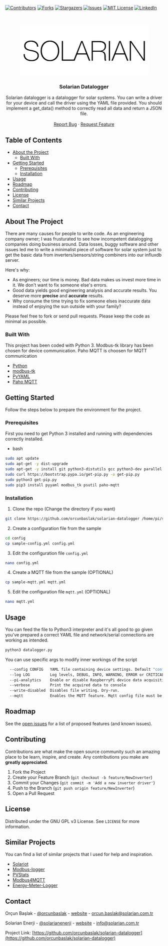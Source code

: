 <!--
*** Thanks for checking out this README Template. If you have a suggestion that would
*** make this better, please fork the repo and create a pull request or simply open
*** an issue with the tag "enhancement".
*** Thanks again! Now go create something AMAZING! :D
-->





<!-- PROJECT SHIELDS -->
<!--
*** I'm using markdown "reference style" links for readability.
*** Reference links are enclosed in brackets [ ] instead of parentheses ( ).
*** See the bottom of this document for the declaration of the reference variables
*** for contributors-url, forks-url, etc. This is an optional, concise syntax you may use.
*** https://www.markdownguide.org/basic-syntax/#reference-style-links
-->
[![Contributors][contributors-shield]][contributors-url]
[![Forks][forks-shield]][forks-url]
[![Stargazers][stars-shield]][stars-url]
[![Issues][issues-shield]][issues-url]
[![MIT License][license-shield]][license-url]
[![LinkedIn][linkedin-shield]][linkedin-url]



<!-- PROJECT LOGO -->
<br />
<p align="center">
  <a href="https://github.com/orcunbaslak/solarian-datalogger">
    <img src="https://github.com/orcunbaslak/solarian-datalogger/blob/master/images/solarian_logo.png?raw=true" alt="Logo" width="411" height="162">
  </a>

  <h3 align="center">Solarian Datalogger</h3>

  <p align="center">
    Solarian datalogger is a datalogger for solar systems. You can write a driver for your device
    and call the driver using the YAML file provided. You should implement a get_data() method
    to correctly read all data and return a JSON file. 
    <br />
    <br />
    <a href="https://github.com/orcunbaslak/solarian-datalogger/issues">Report Bug</a>
    ·
    <a href="https://github.com/orcunbaslak/solarian-datalogger/issues">Request Feature</a>
  </p>
</p>



<!-- TABLE OF CONTENTS -->
## Table of Contents

* [About the Project](#about-the-project)
  * [Built With](#built-with)
* [Getting Started](#getting-started)
  * [Prerequisites](#prerequisites)
  * [Installation](#installation)
* [Usage](#usage)
* [Roadmap](#roadmap)
* [Contributing](#contributing)
* [License](#license)
* [Similar Projects](#similar-projects)
* [Contact](#contact)



<!-- ABOUT THE PROJECT -->
## About The Project

There are many causes for people to write code. As an engineering company owner; I was frusturated to see how incompetent datalogging companies
doing business around. Data losses, buggy software and other issues led me to write a minimalist piece of software for solar system just to get the
basic data from inverters/sensors/string combiners into our influxdb server.

Here's why:
* As engineers; our time is money. Bad data makes us invest more time in it. We don't want to fix someone else's errors.
* Good data yields good engineering analysis and accurate results. You deserve more **precise** and **accurate** results.
* Why consume the time trying to fix someone elses inaccurate data instead of enjoying the sun outside with your family?

Please feel free to fork or send pull requests. Please keep the code as minimal as possible.

### Built With
This project has been coded with Python 3. Modbus-tk library has been chosen for device communication. Paho MQTT is choosen for MQTT communication
* [Python](https://www.python.org/)
* [modbus-tk](https://github.com/ljean/modbus-tk)
* [PyYAML](https://github.com/yaml/pyyaml)
* [Paho MQTT](https://github.com/eclipse/paho.mqtt.python)


<!-- GETTING STARTED -->
## Getting Started

Follow the steps below to prepare the environment for the project.

### Prerequisites

First you need to get Python 3 installed and running with dependencies correctly installed.
* bash
```sh
sudo apt update
sudo apt-get -y dist-upgrade
sudo apt-get -y install git python3-distutils gcc python3-dev parallel lftp
sudo curl https://bootstrap.pypa.io/get-pip.py -o get-pip.py
sudo python3 get-pip.py
sudo pip3 install pyyaml modbus_tk psutil paho-mqtt
```

### Installation

1. Clone the repo (Change the directory if you want)
```sh
git clone https://github.com/orcunbaslak/solarian-datalogger /home/pi/solarian-datalogger
```
2. Create a configuration file from the sample
```sh
cd config
cp sample-config.yml config.yml
```
3. Edit the configuration file `config.yml`
```sh
nano config.yml
```
4. Create a MQTT file from the sample (OPTIONAL)
```sh
cp sample-mqtt.yml mqtt.yml
```
5. Edit the configuration file `mqtt.yml` (OPTIONAL)
```sh
nano mqtt.yml
```



<!-- USAGE EXAMPLES -->
## Usage

You can feed the file to Python3 interpreter and it's all good to go given you've prepared a correct YAML file and 
network/serial connections are working as intended.

```sh
python3 datalogger.py
```

You can use specific args to modify inner workings of the script
```sh
  --config CONFIG   YAML file containing device settings. Default "config.yml"
  --log LOG         Log levels, DEBUG, INFO, WARNING, ERROR or CRITICAL
  --pi-analytics    Enable or disable RaspberryPi device data acquisition
  --verbose         Print the acquired data to console
  --write-disabled  Disables file writing. Dry-run.
  --mqtt            Enables the MQTT feature. Mqtt config file must be set.
```

<!-- ROADMAP -->
## Roadmap

See the [open issues](https://github.com/orcunbaslak/solarian-datalogger/issues) for a list of proposed features (and known issues).



<!-- CONTRIBUTING -->
## Contributing

Contributions are what make the open source community such an amazing place to be learn, inspire, and create. Any contributions you make are **greatly appreciated**.

1. Fork the Project
2. Create your Feature Branch (`git checkout -b feature/NewInverter`)
3. Commit your Changes (`git commit -m 'Add a new inverter driver'`)
4. Push to the Branch (`git push origin feature/NewInverter`)
5. Open a Pull Request



<!-- LICENSE -->
## License

Distributed under the GNU GPL v3 License. See `LICENSE` for more information.

<!-- SIMILAR PROJECTS -->
## Similar Projects

You can find a list of similar projects that I used for help and inspiration.

* [Solariot](https://github.com/meltaxa/solariot)
* [Modbus-logger](https://github.com/GuillermoElectrico/modbus-logger)
* [PVStats](https://github.com/ptarcher/pvstats)
* [Modbus4MQTT](https://github.com/tjhowse/modbus4mqtt)
* [Energy-Meter-Logger](https://github.com/samuelphy/energy-meter-logger)


<!-- CONTACT -->
## Contact

Orçun Başlak - [@orcunbaslak](https://twitter.com/orcunbaslak) - [website](https://orcun.baslak.com/) - orcun.baslak@solarian.com.tr

Solarian Enerji - [@solarianenerji](https://twitter.com/solarianenerji) - [website](https://www.solarian.com.tr/en/) - info@solarian.com.tr

Project Link: [https://github.com/orcunbaslak/solarian-datalogger](https://github.com/orcunbaslak/solarian-datalogger)


<!-- MARKDOWN LINKS & IMAGES -->
<!-- https://www.markdownguide.org/basic-syntax/#reference-style-links -->
[contributors-shield]: https://img.shields.io/github/contributors/orcunbaslak/solarian-datalogger.svg?style=flat-square
[contributors-url]: https://github.com/orcunbaslak/solarian-datalogger/graphs/contributors
[forks-shield]: https://img.shields.io/github/forks/orcunbaslak/solarian-dataloggere.svg?style=flat-square
[forks-url]: https://github.com/orcunbaslak/solarian-datalogger/network/members
[stars-shield]: https://img.shields.io/github/stars/orcunbaslak/solarian-datalogger.svg?style=flat-square
[stars-url]: https://github.com/orcunbaslak/solarian-datalogger/stargazers
[issues-shield]: https://img.shields.io/github/issues/orcunbaslak/solarian-datalogger.svg?style=flat-square
[issues-url]: https://github.com/orcunbaslak/solarian-datalogger/issues
[license-shield]: https://img.shields.io/github/license/orcunbaslak/solarian-datalogger.svg?style=flat-square
[license-url]: https://github.com/orcunbaslak/solarian-datalogger/blob/master/LICENSE
[linkedin-shield]: https://img.shields.io/badge/-LinkedIn-black.svg?style=flat-square&logo=linkedin&colorB=555
[linkedin-url]: https://linkedin.com/in/orcunbaslak